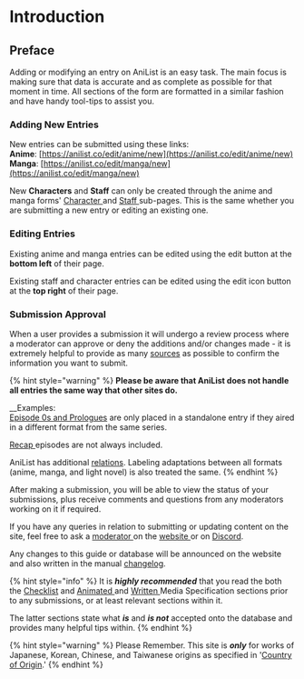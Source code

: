 # Introduction

## Preface

Adding or modifying an entry on AniList is an easy task. The main focus is making sure that data is accurate and as complete as possible for that moment in time. All sections of the form are formatted in a similar fashion and have handy tool-tips to assist you.

### Adding New Entries

New entries can be submitted using these links:  
**Anime**: [https://anilist.co/edit/anime/new](https://anilist.co/edit/anime/new)  
**Manga**: [https://anilist.co/edit/manga/new](https://anilist.co/edit/manga/new)

New **Characters** and **Staff** can only be created through the anime and manga forms' [Character ](submission-form/characters/)and [Staff ](submission-form/staff/)sub-pages. This is the same whether you are submitting a new entry or editing an existing one.

### Editing Entries

Existing anime and manga entries can be edited using the edit button at the **bottom left** of their page.

Existing staff and character entries can be edited using the edit icon button at the **top right** of their page.

### Submission Approval

When a user provides a submission it will undergo a review process where a moderator can approve or deny the additions and/or changes made - it is extremely helpful to provide as many [sources](before-you-begin/sourcing/) as possible to confirm the information you want to submit.

{% hint style="warning" %}
**Please be aware that AniList does not handle all entries the same way that other sites do.**

\_\_Examples:  
[Episode 0s and Prologues](before-you-begin/animated-media-information/episode-0s-and-prologues.md) are only placed in a standalone entry if they aired in a different format from the same series.

[Recap ](before-you-begin/animated-media-information/recaps.md)episodes are not always included.

AniList has additional [relations](submission-form/relations.md). Labeling adaptations between all formats \(anime, manga, and light novel\) is also treated the same.
{% endhint %}

After making a submission, you will be able to view the status of your submissions, plus receive comments and questions from any moderators working on it if required.

If you have any queries in relation to submitting or updating content on the site, feel free to ask a [moderator ](moderator/moderator-list.md)on the [website ](http://anilist.co)or on [Discord](http://discord.me/anilist).

Any changes to this guide or database will be announced on the website and also written in the manual [changelog](changelog.md).

{% hint style="info" %}
It is _**highly recommended**_ that you read the both the [Checklist](before-you-begin/before-you-begin.md) and [Animated ](before-you-begin/animated-media-information/)and [Written ](before-you-begin/written-media-information/)Media Specification sections prior to any submissions, or at least relevant sections within it.

The latter sections state what _**is**_ and _**is not**_ accepted onto the database and provides many helpful tips within.
{% endhint %}

{% hint style="warning" %}
Please Remember. This site is _**only**_ for works of Japanese, Korean, Chinese, and Taiwanese origins as specified in '[Country of Origin](submission-form/general/typings/country-of-origin.md).'
{% endhint %}

